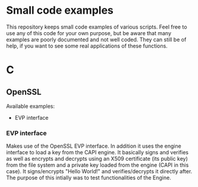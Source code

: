 Small code examples
=====================

This repository keeps small code examples of various scripts.
Feel free to use any of this code for your own purpose, but be aware that many examples are poorly documented and not well coded.
They can still be of help, if you want to see some real applications of these functions.

C
=====================

OpenSSL
---------------------

Available examples:
* EVP interface

### EVP interface
Makes use of the OpenSSL EVP interface. In addition it uses the engine interface to load a key from the CAPI engine. It basically signs and verifies as well as encrypts and decrypts using an X509 certificate (its public key) from the file system and a private key loaded from the engine (CAPI in this case). It signs/encrypts "Hello World!" and verifies/decrypts it directly after.
The purpose of this intially was to test functionalities of the Engine.


